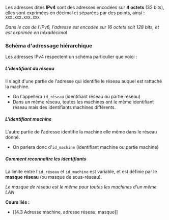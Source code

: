 Les adresses dites **IPv4** sont des adresses encodées sur **4 octets** (32 bits), elles sont exprimées en décimal et séparées par des points, ainsi : `XXX.XXX.XXX.XXX`

*Dans le cas de l'IPv6, l'adresse est encodée sur 16 octets soit 128 bits, et est exprimée en héxadécimal*

### Schéma d'adressage hiérarchique

Les adresses IPv4 respectent un schéma particulier que voici :

##### L'identifiant du réseau

Il s'agit d'une partie de l'adresse qui identifie le réseau auquel est rattaché la machine.

- On l'appellera `id_réseau` (identifiant réseau ou partie réseau)
- Dans un même réseau, toutes les machines ont le même identifiant réseau mais des identifiants machines différents.

##### L'identifiant machine

L'autre partie de l'adresse identifie la machine elle même dans le réseau donné.

- On parlera donc d'`id_machine` (identifiant machine ou partie machine)

##### Comment reconnaître les identifiants

La limite entre l'`id_réseau` et `id_machine` est variable, et est définie par le **masque réseau** (ou masque de sous-réseau).

*Le masque de réseau est le même pour toutes les machines d'un même LAN*


**Cours liés :**
- [[4.3 Adresse machine, adresse réseau, masque]]
